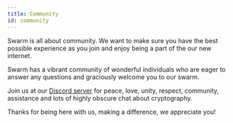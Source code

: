 ```yaml
---
title: Community
id: community
---
```


Swarm is all about community. We want to make sure you have the best possible experience as you join and enjoy being a part of the our new internet.

Swarm has a vibrant community of wonderful individuals who are eager to answer any questions and graciously welcome you to our swarm.

Join us at our [Discord server](https://discord.gg/wdghaQsGq5) for peace, love, unity, respect, community, assistance and lots of highly obscure chat about cryptography.

Thanks for being here with us, making a difference, we appreciate you!